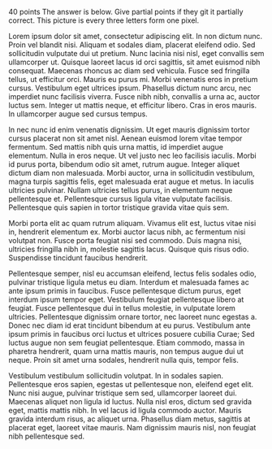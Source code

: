 ﻿40 points
The answer is below.  Give partial points if they git it partially correct.  This picture is every three letters form one pixel.

Lorem ipsum dolor sit amet, consectetur adipiscing elit. In non dictum nunc. Proin vel blandit nisi. Aliquam et sodales diam, placerat eleifend odio. Sed sollicitudin vulputate dui ut pretium. Nunc lacinia nisi nisl, eget convallis sem ullamcorper ut. Quisque laoreet lacus id orci sagittis, sit amet euismod nibh consequat. Maecenas rhoncus ac diam sed vehicula. Fusce sed fringilla tellus, ut efficitur orci. Mauris eu purus mi. Morbi venenatis eros in pretium cursus. Vestibulum eget ultrices ipsum. Phasellus dictum nunc arcu, nec imperdiet nunc facilisis viverra. Fusce nibh nibh, convallis a urna ac, auctor luctus sem. Integer ut mattis neque, et efficitur libero. Cras in eros mauris. In ullamcorper augue sed cursus tempus.

In nec nunc id enim venenatis dignissim. Ut eget mauris dignissim tortor cursus placerat non sit amet nisl. Aenean euismod lorem vitae tempor fermentum. Sed mattis nibh quis urna mattis, id imperdiet augue elementum. Nulla in eros neque. Ut vel justo nec leo facilisis iaculis. Morbi id purus porta, bibendum odio sit amet, rutrum augue. Integer aliquet dictum diam non malesuada. Morbi auctor, urna in sollicitudin vestibulum, magna turpis sagittis felis, eget malesuada erat augue et metus. In iaculis ultricies pulvinar. Nullam ultricies tellus purus, in elementum neque pellentesque et. Pellentesque cursus ligula vitae vulputate facilisis. Pellentesque quis sapien in tortor tristique gravida vitae quis sem.

Morbi porta elit ac quam rutrum aliquam. Vivamus elit est, luctus vitae nisi in, hendrerit elementum ex. Morbi auctor lacus nibh, ac fermentum nisi volutpat non. Fusce porta feugiat nisi sed commodo. Duis magna nisi, ultricies fringilla nibh in, molestie sagittis lacus. Quisque quis risus odio. Suspendisse tincidunt faucibus hendrerit.

Pellentesque semper, nisl eu accumsan eleifend, lectus felis sodales odio, pulvinar tristique ligula metus eu diam. Interdum et malesuada fames ac ante ipsum primis in faucibus. Fusce pellentesque dictum purus, eget interdum ipsum tempor eget. Vestibulum feugiat pellentesque libero at feugiat. Fusce pellentesque dui in tellus molestie, in vulputate lorem ultricies. Pellentesque dignissim ornare tortor, nec laoreet nunc egestas a. Donec nec diam id erat tincidunt bibendum at eu purus. Vestibulum ante ipsum primis in faucibus orci luctus et ultrices posuere cubilia Curae; Sed luctus augue non sem feugiat pellentesque. Etiam commodo, massa in pharetra hendrerit, quam urna mattis mauris, non tempus augue dui ut neque. Proin sit amet urna sodales, hendrerit nulla quis, tempor felis.

Vestibulum vestibulum sollicitudin volutpat. In in sodales sapien. Pellentesque eros sapien, egestas ut pellentesque non, eleifend eget elit. Nunc nisi augue, pulvinar tristique sem sed, ullamcorper laoreet dui. Maecenas aliquet non ligula id luctus. Nulla nisl eros, dictum sed gravida eget, mattis mattis nibh. In vel lacus id ligula commodo auctor. Mauris gravida interdum risus, ac aliquet urna. Phasellus diam metus, sagittis at placerat eget, laoreet vitae mauris. Nam dignissim mauris nisl, non feugiat nibh pellentesque sed.                                                                                                                                                     
